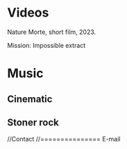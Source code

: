 

Videos
===============

Nature Morte, short film, 2023.

Mission: Impossible extract


Music
===============

Cinematic
---------------

Stoner rock
---------------


//Contact
//===============
E-mail
